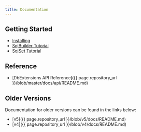 ```yaml
---
title: Documentation
---
```


Getting Started
---------------
- [Installing](installing.html)
- [SqlBuilder Tutorial](SqlBuilder.html)
- [SqlSet Tutorial](SqlSet.html)

Reference
---------
- [DbExtensions API Reference]({{ page.repository_url }}/blob/master/docs/api/README.md)

Older Versions
--------------
Documentation for older versions can be found in the links below:

- [v5]({{ page.repository_url }}/blob/v5/docs/README.md)
- [v4]({{ page.repository_url }}/blob/v4/docs/README.md)
